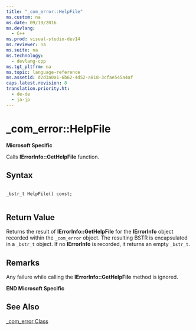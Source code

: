 ```yaml
---
title: "_com_error::HelpFile"
ms.custom: na
ms.date: 09/19/2016
ms.devlang: 
  - C++
ms.prod: visual-studio-dev14
ms.reviewer: na
ms.suite: na
ms.technology: 
  - devlang-cpp
ms.tgt_pltfrm: na
ms.topic: language-reference
ms.assetid: d2d3a0a1-6b62-4d52-a818-3cfae545a4af
caps.latest.revision: 8
translation.priority.ht: 
  - de-de
  - ja-jp
---
```

# _com_error::HelpFile
**Microsoft Specific**  
  
 Calls **IErrorInfo::GetHelpFile** function.  
  
## Syntax  
  
```  
  
_bstr_t HelpFile() const;  
  
```  
  
## Return Value  
 Returns the result of **IErrorInfo::GetHelpFile** for the **IErrorInfo** object recorded within the `_com_error` object. The resulting BSTR is encapsulated in a `_bstr_t` object. If no **IErrorInfo** is recorded, it returns an empty `_bstr_t`.  
  
## Remarks  
 Any failure while calling the **IErrorInfo::GetHelpFile** method is ignored.  
  
 **END Microsoft Specific**  
  
## See Also  
 [_com_error Class](../vs140/_com_error-Class.md)